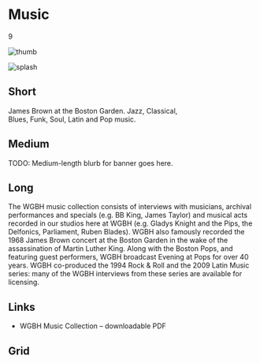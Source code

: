 # Music

9

![thumb](http://placehold.it/348x196)

![splash](http://placehold.it/770x433)

## Short

James Brown at the Boston Garden. Jazz, Classical,<br/>
Blues, Funk, Soul, Latin and Pop music.

## Medium

TODO: Medium-length blurb for banner goes here.

## Long

The WGBH music collection consists of interviews with musicians, archival 
performances and specials (e.g. BB King, James Taylor) and musical acts recorded 
in our studios here at WGBH (e.g. Gladys Knight and the Pips, the Delfonics, 
Parliament, Ruben Blades). WGBH also famously recorded the 1968 James Brown 
concert at the Boston Garden in the wake of the assassination of Martin Luther 
King.  Along with the Boston Pops, and featuring guest performers, WGBH broadcast 
Evening at Pops for over 40 years.  WGBH co-produced the 1994 Rock & Roll and the 
2009 Latin Music series: many of the WGBH interviews from these series are available 
for licensing. 

## Links

- WGBH Music Collection – downloadable PDF

## Grid
